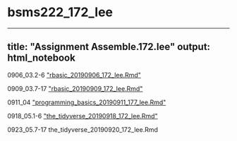 # bsms222_172_lee

---
title: "Assignment Assemble.172.lee"
output: html_notebook
---

0906_03.2-6
["rbasic_20190906_172_lee.Rmd"](https://htmlpreview.github.io/?https://github.com/lgh2624/bsms222_172_lee/blob/master/Assignment/0906_03.2-6/rbasic_20190906_172_lee_nd.html)

0909_03.7-17
["rbasic_20190909_172_lee.Rmd"](https://htmlpreview.github.io/?https://github.com/lgh2624/bsms222_172_lee/blob/master/Assignment/0909_03.7-17/rbasic_20190909_172_lee.nb.html)

0911_04
["programming_basics_20190911_177_lee.Rmd"](https://htmlpreview.github.io/?https://github.com/lgh2624/bsms222_172_lee/blob/master/Assignment/0911_04/programming_basics_20190911_172_lee.nb.html)

0918_05.1-6
["the_tidyverse_20190918_172_lee.Rmd"](https://htmlpreview.github.io/?https://github.com/lgh2624/bsms222_172_lee/blob/master/Assignment/0918_05.1-6/the_tidyverse_20190918_172_lee.nb.html)

0923_05.7-17
the_tidyverse_20190920_172_lee.Rmd